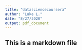 ```yaml
---
title: "datasciencecoursera"
author: "Luke L."
date: "8/27/2020"
output: pdf_document
---
```


## This is a markdown file